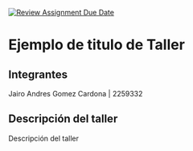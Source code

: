 [![Review Assignment Due Date](https://classroom.github.com/assets/deadline-readme-button-22041afd0340ce965d47ae6ef1cefeee28c7c493a6346c4f15d667ab976d596c.svg)](https://classroom.github.com/a/kKWtV-CB)
# Ejemplo de titulo de Taller

## Integrantes
Jairo Andres Gomez Cardona | 2259332


## Descripción del taller

Descripción del taller
